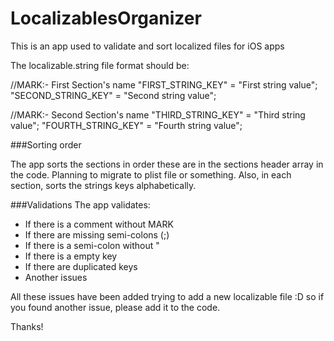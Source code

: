 # LocalizablesOrganizer

This is an app used to validate and sort localized files for iOS apps

The localizable.string file format should be:

//MARK:- First Section's name
"FIRST_STRING_KEY" = "First string value";
"SECOND_STRING_KEY" = "Second string value";

//MARK:- Second Section's name
"THIRD_STRING_KEY" = "Third string value";
"FOURTH_STRING_KEY" = "Fourth string value";

###Sorting order

The app sorts the sections in order these are in the sections header array in the code. Planning to migrate to plist file or something.
Also, in each section, sorts the strings keys alphabetically.

###Validations
The app validates:

- If there is a comment without MARK
- If there are missing semi-colons (;)
- If there is a semi-colon without "
- If there is a empty key
- If there are duplicated keys
- Another issues

All these issues have been added trying to add a new localizable file :D so if you found another issue, please add it to the code.

Thanks!
